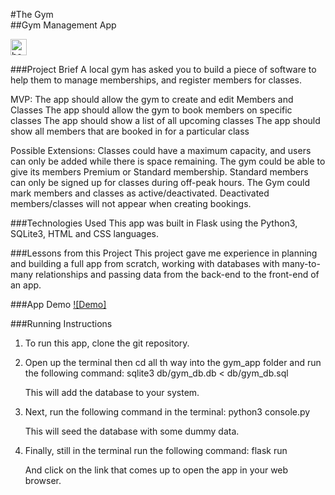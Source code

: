 #The Gym <br />
##Gym Management App

[<img alt="homepage_img" width="26px" src="../images/homepage.png" />](../images/homepage.png)

###Project Brief
A local gym has asked you to build a piece of software to help them to manage memberships, and register members for classes.

MVP:
The app should allow the gym to create and edit Members and Classes
The app should allow the gym to book members on specific classes
The app should show a list of all upcoming classes
The app should show all members that are booked in for a particular class

Possible Extensions:
Classes could have a maximum capacity, and users can only be added while there is space remaining.
The gym could be able to give its members Premium or Standard membership. Standard members can only be signed up for classes during off-peak hours.
The Gym could mark members and classes as active/deactivated. Deactivated members/classes will not appear when creating bookings.

###Technologies Used
This app was built in Flask using the Python3, SQLite3, HTML and CSS languages.

###Lessons from this Project
This project gave me experience in planning and building a full app from scratch, working with databases with many-to-many relationships and passing data from the back-end to the front-end of an app.

###App Demo
[![Demo]](../images/gym_app_full.mov)

###Running Instructions
1. To run this app, clone the git repository.

2. Open up the terminal then cd all th way into the gym_app folder and run the following command:
      sqlite3 db/gym_db.db < db/gym_db.sql

   This will add the database to your system.

3. Next, run the following command in the terminal:
      python3 console.py
   
   This will seed the database with some dummy data.

4. Finally, still in the terminal run the following command:
      flask run

   And click on the link that comes up to open the app in your web browser.


